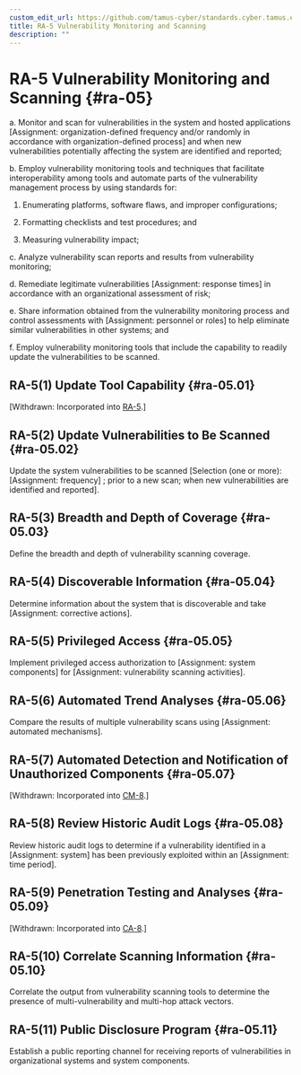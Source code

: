 ```yaml
---
custom_edit_url: https://github.com/tamus-cyber/standards.cyber.tamus.edu/tree/main/content/tamus.edu/TAMUS_profile.xml
title: RA-5 Vulnerability Monitoring and Scanning
description: ""
---
```


# RA-5 Vulnerability Monitoring and Scanning {#ra-05}

a. Monitor and scan for vulnerabilities in the system and hosted applications [Assignment: organization-defined frequency and/or randomly in accordance with organization-defined process] and when new vulnerabilities potentially affecting the system are identified and reported;

b. Employ vulnerability monitoring tools and techniques that facilitate interoperability among tools and automate parts of the vulnerability management process by using standards for:

1. Enumerating platforms, software flaws, and improper configurations;

2. Formatting checklists and test procedures; and

3. Measuring vulnerability impact;

c. Analyze vulnerability scan reports and results from vulnerability monitoring;

d. Remediate legitimate vulnerabilities [Assignment: response times] in accordance with an organizational assessment of risk;

e. Share information obtained from the vulnerability monitoring process and control assessments with [Assignment: personnel or roles] to help eliminate similar vulnerabilities in other systems; and

f. Employ vulnerability monitoring tools that include the capability to readily update the vulnerabilities to be scanned.

## RA-5(1) Update Tool Capability {#ra-05.01}

[Withdrawn: Incorporated into [RA-5](../ra/ra-05#ra-05).]

## RA-5(2) Update Vulnerabilities to Be Scanned {#ra-05.02}

Update the system vulnerabilities to be scanned [Selection (one or more): 
                     [Assignment: frequency]
                  ; prior to a new scan; when new vulnerabilities are identified and reported].

## RA-5(3) Breadth and Depth of Coverage {#ra-05.03}

Define the breadth and depth of vulnerability scanning coverage.

## RA-5(4) Discoverable Information {#ra-05.04}

Determine information about the system that is discoverable and take [Assignment: corrective actions].

## RA-5(5) Privileged Access {#ra-05.05}

Implement privileged access authorization to [Assignment: system components] for [Assignment: vulnerability scanning activities].

## RA-5(6) Automated Trend Analyses {#ra-05.06}

Compare the results of multiple vulnerability scans using [Assignment: automated mechanisms].

## RA-5(7) Automated Detection and Notification of Unauthorized Components {#ra-05.07}

[Withdrawn: Incorporated into [CM-8](../cm/cm-08#cm-08).]

## RA-5(8) Review Historic Audit Logs {#ra-05.08}

Review historic audit logs to determine if a vulnerability identified in a [Assignment: system] has been previously exploited within an [Assignment: time period].

## RA-5(9) Penetration Testing and Analyses {#ra-05.09}

[Withdrawn: Incorporated into [CA-8](../ca/ca-08#ca-08).]

## RA-5(10) Correlate Scanning Information {#ra-05.10}

Correlate the output from vulnerability scanning tools to determine the presence of multi-vulnerability and multi-hop attack vectors.

## RA-5(11) Public Disclosure Program {#ra-05.11}

Establish a public reporting channel for receiving reports of vulnerabilities in organizational systems and system components.

